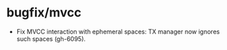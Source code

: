 # bugfix/mvcc

* Fix MVCC interaction with ephemeral spaces: TX manager now ignores such
  spaces (gh-6095).
